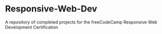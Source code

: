 # Responsive-Web-Dev

A repository of completed projects for the freeCodeCamp Responsive Web Development Certification
